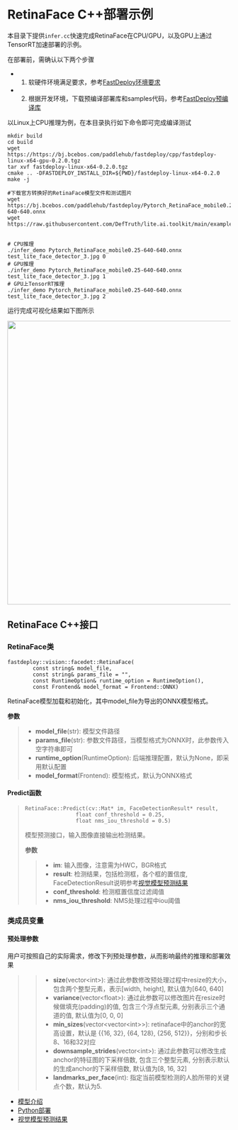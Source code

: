 # RetinaFace C++部署示例

本目录下提供`infer.cc`快速完成RetinaFace在CPU/GPU，以及GPU上通过TensorRT加速部署的示例。

在部署前，需确认以下两个步骤

- 1. 软硬件环境满足要求，参考[FastDeploy环境要求](../../../../../docs/the%20software%20and%20hardware%20requirements.md)  
- 2. 根据开发环境，下载预编译部署库和samples代码，参考[FastDeploy预编译库](../../../../../docs/quick_start)

以Linux上CPU推理为例，在本目录执行如下命令即可完成编译测试

```
mkdir build
cd build
wget https://https://bj.bcebos.com/paddlehub/fastdeploy/cpp/fastdeploy-linux-x64-gpu-0.2.0.tgz
tar xvf fastdeploy-linux-x64-0.2.0.tgz
cmake .. -DFASTDEPLOY_INSTALL_DIR=${PWD}/fastdeploy-linux-x64-0.2.0
make -j

#下载官方转换好的RetinaFace模型文件和测试图片
wget https://bj.bcebos.com/paddlehub/fastdeploy/Pytorch_RetinaFace_mobile0.25-640-640.onnx
wget https://raw.githubusercontent.com/DefTruth/lite.ai.toolkit/main/examples/lite/resources/test_lite_face_detector_3.jpg


# CPU推理
./infer_demo Pytorch_RetinaFace_mobile0.25-640-640.onnx test_lite_face_detector_3.jpg 0
# GPU推理
./infer_demo Pytorch_RetinaFace_mobile0.25-640-640.onnx test_lite_face_detector_3.jpg 1
# GPU上TensorRT推理
./infer_demo Pytorch_RetinaFace_mobile0.25-640-640.onnx test_lite_face_detector_3.jpg 2
```

运行完成可视化结果如下图所示

<img width="640" src="https://user-images.githubusercontent.com/67993288/184301763-1b950047-c17f-4819-b175-c743b699c3b1.jpg">

## RetinaFace C++接口

### RetinaFace类

```
fastdeploy::vision::facedet::RetinaFace(
        const string& model_file,
        const string& params_file = "",
        const RuntimeOption& runtime_option = RuntimeOption(),
        const Frontend& model_format = Frontend::ONNX)
```

RetinaFace模型加载和初始化，其中model_file为导出的ONNX模型格式。

**参数**

> * **model_file**(str): 模型文件路径
> * **params_file**(str): 参数文件路径，当模型格式为ONNX时，此参数传入空字符串即可
> * **runtime_option**(RuntimeOption): 后端推理配置，默认为None，即采用默认配置
> * **model_format**(Frontend): 模型格式，默认为ONNX格式

#### Predict函数

> ```
> RetinaFace::Predict(cv::Mat* im, FaceDetectionResult* result,
>                 float conf_threshold = 0.25,
>                 float nms_iou_threshold = 0.5)
> ```
>
> 模型预测接口，输入图像直接输出检测结果。
>
> **参数**
>
> > * **im**: 输入图像，注意需为HWC，BGR格式
> > * **result**: 检测结果，包括检测框，各个框的置信度, FaceDetectionResult说明参考[视觉模型预测结果](../../../../../docs/api/vision_results/)
> > * **conf_threshold**: 检测框置信度过滤阈值
> > * **nms_iou_threshold**: NMS处理过程中iou阈值

### 类成员变量
#### 预处理参数
用户可按照自己的实际需求，修改下列预处理参数，从而影响最终的推理和部署效果

> > * **size**(vector&lt;int&gt;): 通过此参数修改预处理过程中resize的大小，包含两个整型元素，表示[width, height], 默认值为[640, 640]
> > * **variance**(vector&lt;float&gt;): 通过此参数可以修改图片在resize时候做填充(padding)的值, 包含三个浮点型元素, 分别表示三个通道的值, 默认值为[0, 0, 0]
> > * **min_sizes**(vector&lt;vector&lt;int&gt;&gt;): retinaface中的anchor的宽高设置，默认是 {{16, 32}, {64, 128}, {256, 512}}，分别和步长8、16和32对应
> > * **downsample_strides**(vector&lt;int&gt;): 通过此参数可以修改生成anchor的特征图的下采样倍数, 包含三个整型元素, 分别表示默认的生成anchor的下采样倍数, 默认值为[8, 16, 32]
> > * **landmarks_per_face**(int): 指定当前模型检测的人脸所带的关键点个数，默认为5.

- [模型介绍](../../)
- [Python部署](../python)
- [视觉模型预测结果](../../../../../docs/api/vision_results/)
